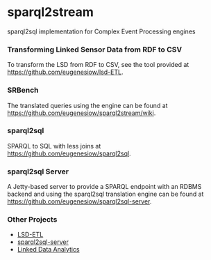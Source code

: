# sparql2stream
sparql2sql implementation for Complex Event Processing engines

### Transforming Linked Sensor Data from RDF to CSV 
To transform the LSD from RDF to CSV, see the tool provided at https://github.com/eugenesiow/lsd-ETL.

### SRBench

The translated queries using the engine can be found at https://github.com/eugenesiow/sparql2stream/wiki.

### sparql2sql
SPARQL to SQL with less joins at https://github.com/eugenesiow/sparql2sql.

### sparql2sql Server

A Jetty-based server to provide a SPARQL endpoint with an RDBMS backend and using the sparql2sql translation engine can be found at  https://github.com/eugenesiow/sparql2sql-server.

### Other Projects
* [LSD-ETL](https://github.com/eugenesiow/lsd-ETL)
* [sparql2sql-server](https://github.com/eugenesiow/sparql2sql-server)
* [Linked Data Analytics](http://eugenesiow.github.io/iot/)
